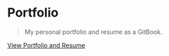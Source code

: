 # Portfolio

> My personal portfolio and resume as a GitBook.

[View Portfolio and Resume](https://sklein.io/)
